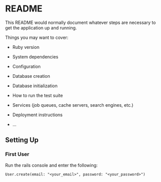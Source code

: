 # README

This README would normally document whatever steps are necessary to get the
application up and running.

Things you may want to cover:

* Ruby version

* System dependencies

* Configuration

* Database creation

* Database initialization

* How to run the test suite

* Services (job queues, cache servers, search engines, etc.)

* Deployment instructions

* ...

## Setting Up

### First User

Run the rails console and enter the following:

```
User.create(email: "<your_email>", password: "<your_password>")
```